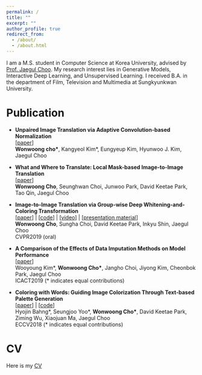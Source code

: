 ```yaml
---
permalink: /
title: ""
excerpt: ""
author_profile: true
redirect_from: 
  - /about/
  - /about.html
---
```


I am a M.S. student in Computer Science at Korea University, advised by [Prof. Jaegul Choo](https://sites.google.com/site/jaegulchoo/). My research interest lies in Generative Models, Interactive Deep Learning, and Unsupervised Learning. I received B.A. in the department of Film, Television and Multimedia at Sungkyunkwan University. 

Publication
======

- **Unpaired Image Translation via Adaptive Convolution-based Normalization**<br/>
[[paper](https://arxiv.org/abs/1911.13271)]<br/>
**Wonwoong cho\***, Kangyeol Kim\*, Eungyeup Kim, Hyunwoo J. Kim, Jaegul Choo<br/>

- **What and Where to Translate: Local Mask-based Image-to-Image Translation** <br/>
[[paper](https://arxiv.org/abs/1906.03598)]<br/>
**Wonwoong Cho**, Seunghwan Choi, Junwoo Park, David Keetae Park, Tao Qin, Jaegul Choo<br/>

- **Image-to-Image Translation via Group-wise Deep Whitening-and-Coloring Transformation** <br/>
[[paper](https://arxiv.org/abs/1812.09912)] | [[code](https://github.com/WonwoongCho/GDWCT)] | [[video](https://youtu.be/PzALQZOy09c?t=364)] | [[presentation material](https://drive.google.com/open?id=1Kkk0eYMV-ntqrCvb2vmdPSkZqla5Ix4W)]<br/>
**Wonwoong Cho**, Sungha Choi, David Keetae Park, Inkyu Shin, Jaegul Choo<br/>
CVPR2019 (oral)<br/>

- **A Comparison of the Effects of Data Imputation Methods on Model Performance** <br/>
[[paper](https://ieeexplore.ieee.org/abstract/document/8702000)]<br/>
Wooyoung Kim\*, **Wonwoong Cho\***, Jangho Choi, Jiyong Kim, Cheonbok Park, Jaegul Choo<br/>
ICACT2019 (\* indicates equal contributions)<br/>

- **Coloring with Words: Guiding Image Colorization Through Text-based Palette Generation**<br/>
[[paper](https://arxiv.org/abs/1804.04128)] | [[code](https://github.com/awesome-davian/Text2Colors)]<br/>
Hyojin Bahng\*, Seungjoo Yoo\*, **Wonwoong Cho\***, David Keetae Park, Ziming Wu, Xiaojuan Ma, Jaegul Choo<br/>
ECCV2018 (\* indicates equal contributions)<br/>




<!-- | <figure style="width: 120px"> <img src="{{ site.url }}{{ site.baseurl }}/images/cycada.jpg" alt=""> </figure> | **CyCADA: Cycle-Consistent Adversarial Domain Adaptation**<br/>Judy Hoffman, Eric Tzeng, **Taesung Park**, Jun-Yan Zhu, Phillip Isola, Kate Saenko, Alexei Efros, Trevor Darrell<br/>ICML 2018<br/>[paper](https://arxiv.org/pdf/1711.03213.pdf) \| [code](https://github.com/jhoffman/cycada_release) | -->
<!-- | <figure style="width: 120px"> <img src="{{ site.url }}{{ site.baseurl }}/images/humanioc.png" alt=""> </figure> |  **Inverse Optimal Control for Humanoid Locomotion**<br/>**Taesung Park**, Sergey Levine<br/>RSS Workshop on Inverse Optimal Control & Robotic Learning from Demonstration, 2013<br/>[Paper]({{ site.url }}{{ site.baseurl }}/files/humanioc.pdf)| -->


CV
======

Here is my [CV](https://drive.google.com/open?id=1E8NYlfRZd5hABpRxoGldEVTd0KuAhEpO)

<!-- Here's my [CV]({{ site.url }}{{ site.baseurl }}/files/CV_TaesungPark_20190318.pdf) -->
